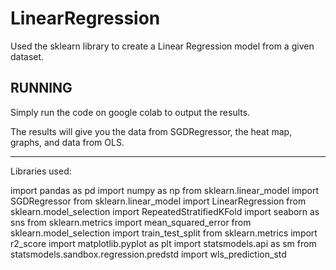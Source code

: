 # LinearRegression
Used the sklearn library to create a Linear Regression model from a given dataset.

RUNNING
---------
Simply run the code on google colab to output the results.

The results will give you the data from SGDRegressor, the heat map, graphs, and data from  OLS.

________________
Libraries used:

import pandas as pd
import numpy as np
from sklearn.linear_model import SGDRegressor
from sklearn.linear_model import LinearRegression
from sklearn.model_selection import RepeatedStratifiedKFold
import seaborn as sns
from sklearn.metrics import mean_squared_error
from sklearn.model_selection import train_test_split
from sklearn.metrics import r2_score
import matplotlib.pyplot as plt
import statsmodels.api as sm
from statsmodels.sandbox.regression.predstd import wls_prediction_std
